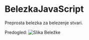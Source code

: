# BelezkaJavaScript
Preprosta belezka za belezenje stvari.

Predogled:
<img src="https://media.discordapp.net/attachments/903312995294277672/943569237186854992/unknown.png" alt="Slika Beležke">
